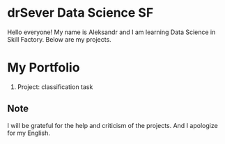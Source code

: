 # drSever Data Science SF
Hello everyone! My name is Aleksandr and I am learning Data Science in Skill Factory.
Below are my projects.

# My  Portfolio
1. Project: classification task

## Note
I will be grateful for the help and criticism of the projects. And I apologize for my English.